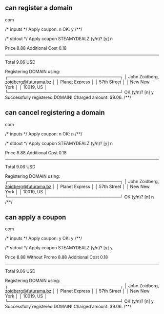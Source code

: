 ## can register a domain
com

/* inputs */
Apply coupon: n
OK: y
/**/

/* stdout */
Apply coupon STEAMYDEALZ (y/n)? [y] n

Price            8.88
Additional Cost  0.18
-----            --------
Total            9.06 USD

Registering DOMAIN using:
┌─────────────────────────────────────┐
│ John Zoidberg, zoidberg@futurama.bz │
│  Planet Express                     │
│  57th Street                        │
│  New New York                       │
│  10019, US                          │
└─────────────────────────────────────┘
OK (y/n)? [n] y
Successfully registered DOMAIN! Charged amount: $9.06.
/**/

## can cancel registering a domain
com

/* inputs */
Apply coupon: n
OK: n
/**/

/* stdout */
Apply coupon STEAMYDEALZ (y/n)? [y] n

Price            8.88
Additional Cost  0.18
-----            --------
Total            9.06 USD

Registering DOMAIN using:
┌─────────────────────────────────────┐
│ John Zoidberg, zoidberg@futurama.bz │
│  Planet Express                     │
│  57th Street                        │
│  New New York                       │
│  10019, US                          │
└─────────────────────────────────────┘
OK (y/n)? [n] n
/**/

## can apply a coupon
com

/* inputs */
Apply coupon: y
OK: y
/**/

/* stdout */
Apply coupon STEAMYDEALZ (y/n)? [y] y

Price            8.88
Without Promo    8.88
Additional Cost  0.18
-----            --------
Total            9.06 USD

Registering DOMAIN using:
┌─────────────────────────────────────┐
│ John Zoidberg, zoidberg@futurama.bz │
│  Planet Express                     │
│  57th Street                        │
│  New New York                       │
│  10019, US                          │
└─────────────────────────────────────┘
OK (y/n)? [n] y
Successfully registered DOMAIN! Charged amount: $9.06.
/**/